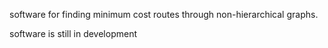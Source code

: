 software for finding minimum cost routes through non-hierarchical graphs.

software is still in development